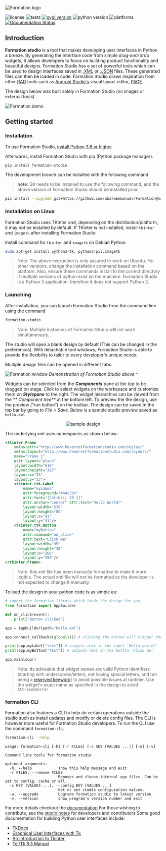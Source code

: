 ![Formation logo](https://raw.githubusercontent.com/obaraemmanuel/Formation/master/docs/_static/logo.png)

![license](https://img.shields.io/github/license/ObaraEmmanuel/Formation)
![tests](https://github.com/ObaraEmmanuel/Formation/workflows/build/badge.svg)
[![pypi version](https://img.shields.io/pypi/v/formation-studio.svg)](https://pypi.org/project/formation-studio/)
![python version](https://img.shields.io/badge/python-3.6+-blue.svg)
![platforms](https://img.shields.io/badge/Platforms-Linux%20|%20Windows%20|%20Mac%20(partial)-purple.svg)
[![Documentation Status](https://readthedocs.org/projects/formation-studio/badge/?version=latest)](https://formation-studio.readthedocs.io/en/latest/?badge=latest)
## Introduction

**Formation studio** is a tool that makes developing user interfaces in Python a breeze. By generating the interface code from simple drag-and-drop widgets, it allows developers to focus
on building product functionality and beautiful designs. Formation Studio has a set of powerful tools which can be used to design interfaces saved in
[.XML](https://en.wikipedia.org/wiki/XML) or [.JSON](https://en.wikipedia.org/wiki/JSON) files. These generated files can then be loaded in code. Formation Studio draws inspiration from other
[RAD](https://en.wikipedia.org/wiki/Rapid_application_development) tools such as
[Android Studio's](https://developer.android.com/studio) visual layout editor,
[PAGE](http://page.sourceforge.net). 

The design below was built solely in Formation Studio (no images or external tools).

![Formation demo](https://raw.githubusercontent.com/obaraemmanuel/Formation/master/docs/_static/canvas-full-demo.png)

## Getting started

### Installation

To use Formation Studio, [install Python 3.6 or higher](https://www.python.org/downloads/)

Afterwards, install Formation Studio with pip (Python package manager).

```bash
pip install formation-studio
```

The development branch can be installed with the following command:
> **note**: Git needs to be installed to use the following command, and the above version of Formation Studio should be installed prior

```bash
pip install --upgrade git+https://github.com/obaraemmanuel/Formation@master
```

### Installation on Linux

Formation Studio uses TKinter and, depending on the distribution/platform, it may not be installed by default. If TKinter is not installed, install `tkinter` and `imagetk` after installing Formation Studio.

Install command for `tkinter` and `imagetk` on Debian Python:

```bash
sudo apt-get install python3-tk, python3-pil.imagetk
```

> Note: The above instruction is only assured to work on Ubuntu. For
> other versions, change the installation command based on the platform. Also, ensure these commands install to the correct directory if multiple versions of python exist on the machine. Formation Studio is a Python 3 application, therefore it does not support Python 2.

### Launching

After installation, you can launch Formation Studio from the command line using the command

```bash
formation-studio
```

> Note: Multiple instances of Formation Studio will not work simultaneously.

The studio will open a blank design by default (This can be changed in the preferences). With detachable tool windows, Formation Studio is able to provide the flexibility to tailor to every developer's unique needs.

Multiple design files can be opened in different tabs.

![Formation window](https://raw.githubusercontent.com/obaraemmanuel/Formation/master/docs/_static/showcase.png)
*Demonstration of Formation Studio above ^*

Widgets can be selected from the _**Components**_ pane at the top to be dragged on stage. Click to select widgets
on the workspace and customize them on _**Stylepane**_ to the right. The widget hierarchies can be viewed from the _**
Component tree**_ at the bottom left. To preview the the design, use the preview ("run button") on the toolbar. The design can be saved in the top bar by going to _File > Save_. Below is a sample studio preview saved
as `hello.xml`

<p align="center">
    <img alt="sample design" src="https://raw.githubusercontent.com/obaraemmanuel/Formation/master/docs/_static/hello.png"/>
</p>

The underlying xml uses namespaces as shown below:

```xml
<tkinter.Frame 
    xmlns:attr="http://www.hoversetformationstudio.com/styles/" 
    xmlns:layout="http://www.hoversetformationstudio.com/layouts/" 
    name="Frame_1" 
    attr:layout="place" 
    layout:width="616" 
    layout:height="287" 
    layout:x="33" 
    layout:y="33">
    <tkinter.ttk.Label 
        name="myLabel" 
        attr:foreground="#44c33c" 
        attr:font="{Calibri} 20 {}" 
        attr:anchor="center" attr:text="Hello World!" 
        layout:width="539" 
        layout:height="89" 
        layout:x="41" 
        layout:y="41"/>
    <tkinter.ttk.Button 
        name="myButton"
        attr:command="on_click"
        attr:text="Click me" 
        layout:width="95" 
        layout:height="30" 
        layout:x="266" 
        layout:y="204"/>
</tkinter.Frame>

```

> Note: this xml file has been manually formatted to make it more legible. The actual xml file
> will not be formatted as the developer is not expected to change it manually.

To load the design in your python code is as simple as:

```python
# import the formation library which loads the design for you
from formation import AppBuilder

def on_click(event):
    print("Button clicked")

app = AppBuilder(path="hello.xml")

app.connect_callbacks(globals()) # clicking the button will trigger the on_click function

print(app.myLabel["text"]) # outputs text in the label 'Hello world!'
print(app.myButton["text"]) # outputs text in the button 'Click me'

app.mainloop()
```

>Note: Its advisable that widget names are valid Python identifiers (starting with underscores/letters, not having special letters, and not being a [reserved keyword](https://www.programiz.com/python-programming/keyword-list)) to avoid 
>possible issues at runtime.
>Use the widget's exact name as specified in the design to avoid `AttributeError`

### formation CLI
Formation also features a CLI to help do certain operations outside the studio such
as install updates and modify or delete config files. The CLI is however more
useful for Formation Studio developers. To run the CLI use the command `formation-cli`.

```bash
formation-cli --help
```

```
usage: formation-cli [-h] [-r FILES] [-c KEY [VALUES ...]] [-u] [-v]

Command line tools for formation studio

optional arguments:
  -h, --help            show this help message and exit
  -r FILES, --remove FILES
                        Removes and cleans internal app files. Can be set to config, cache or all.
  -c KEY [VALUES ...], --config KEY [VALUES ...]
                        Get or set studio configuration values.
  -u, --upgrade         Upgrade formation studio to latest version
  -v, --version         show program's version number and exit
```


For more details checkout the [documentation](https://formation-studio.readthedocs.io/en/latest/)
For those wishing to contribute, see the [studio notes](https://formation-studio.readthedocs.io/en/latest/studio/architecture.html) for developers and contributors
Some good documentation for building Python user interfaces
include:

- [TkDocs](http://www.tkdocs.com)
- [Graphical User Interfaces with Tk](http://docs.python.org/3.5/library/tk.html)
- [An Introduction to Tkinter](https://web.archive.org/web/20170518202115/http://effbot.org/tkinterbook/tkinter-index.htm)
- [Tcl/Tk 8.5 Manual](http://www.tcl.tk/man/tcl8.5/) 
